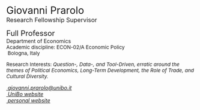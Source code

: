 <span style="font-size: 20pt; color: var(--global-theme-color);"> Giovanni Prarolo </span> <br> <span style="font-size: 12pt; color: var(--global-theme-color);"> Research Fellowship Supervisor </span>

<span style="font-size: 15pt;"> Full Professor </span> <br> Department of Economics <br> <span style="font-size: 10pt;"> Academic discipline: ECON-02/A Economic Policy </span> <br> <span style="font-size: 10pt;"> <i class="fa-solid fa-location-dot"></i> &nbsp;Bologna, Italy</span>

<p style="font-size: 10pt;"> Research Interests: <i> Question-, Data-, and Tool-Driven, erratic around the themes of Political Economics, Long-Term Development, the Role of Trade, and Cultural Diversity. </i></p>

[<i class="fa-solid fa-envelope"></i> &nbsp;<i>giovanni.prarolo@unibo.it](mailto:giovanni.prarolo@unibo.it)</i> <br>
[<i class="fa-solid fa-building-columns"></i> &nbsp;<i>UniBo website](https://www.unibo.it/sitoweb/giovanni.prarolo/en)</i> <br>
[<i class="fa-solid fa-globe"></i> &nbsp;<i>personal website](https://sites.google.com/site/giovanniprarolo/)</i>
